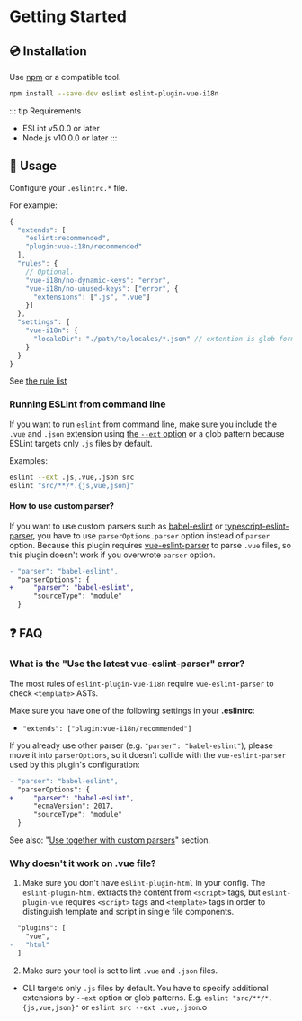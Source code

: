 # Getting Started

## :cd: Installation

Use [npm](https://www.npmjs.com/) or a compatible tool.

```sh
npm install --save-dev eslint eslint-plugin-vue-i18n
```

::: tip Requirements
- ESLint v5.0.0 or later
- Node.js v10.0.0 or later
:::

## :rocket: Usage

Configure your `.eslintrc.*` file.

For example:

```js
{
  "extends": [
    "eslint:recommended",
    "plugin:vue-i18n/recommended"
  ],
  "rules": {
    // Optional.
    "vue-i18n/no-dynamic-keys": "error",
    "vue-i18n/no-unused-keys": ["error", {
      "extensions": [".js", ".vue"]
    }]
  },
  "settings": {
    "vue-i18n": {
      "localeDir": "./path/to/locales/*.json" // extention is glob formatting!
    }
  }
}
```

See [the rule list](../rules/)

### Running ESLint from command line

If you want to run `eslint` from command line, make sure you include the `.vue` and `.json` extension using [the `--ext` option](https://eslint.org/docs/user-guide/configuring#specifying-file-extensions-to-lint) or a glob pattern because ESLint targets only `.js` files by default.

Examples:

```bash
eslint --ext .js,.vue,.json src
eslint "src/**/*.{js,vue,json}"
```

#### How to use custom parser?

If you want to use custom parsers such as [babel-eslint](https://www.npmjs.com/package/babel-eslint) or [typescript-eslint-parser](https://www.npmjs.com/package/typescript-eslint-parser), you have to use `parserOptions.parser` option instead of `parser` option. Because this plugin requires [vue-eslint-parser](https://www.npmjs.com/package/vue-eslint-parser) to parse `.vue` files, so this plugin doesn't work if you overwrote `parser` option.

```diff
- "parser": "babel-eslint",
  "parserOptions": {
+     "parser": "babel-eslint",
      "sourceType": "module"
  }
```

## :question: FAQ

### What is the "Use the latest vue-eslint-parser" error?

The most rules of `eslint-plugin-vue-i18n` require `vue-eslint-parser` to check `<template>` ASTs.

Make sure you have one of the following settings in your **.eslintrc**:

- `"extends": ["plugin:vue-i18n/recommended"]`

If you already use other parser (e.g. `"parser": "babel-eslint"`), please move it into `parserOptions`, so it doesn't collide with the `vue-eslint-parser` used by this plugin's configuration:

```diff
- "parser": "babel-eslint",
  "parserOptions": {
+     "parser": "babel-eslint",
      "ecmaVersion": 2017,
      "sourceType": "module"
  }
```

See also: "[Use together with custom parsers](#use-together-with-custom-parsers)" section.

### Why doesn't it work on .vue file?

1. Make sure you don't have `eslint-plugin-html` in your config. The `eslint-plugin-html` extracts the content from `<script>` tags, but `eslint-plugin-vue` requires `<script>` tags and `<template>` tags in order to distinguish template and script in single file components.

  ```diff
    "plugins": [
      "vue",
  -   "html"
    ]
  ```

2. Make sure your tool is set to lint `.vue` and `.json` files.
  - CLI targets only `.js` files by default. You have to specify additional extensions by `--ext` option or glob patterns. E.g. `eslint "src/**/*.{js,vue,json}"` or `eslint src --ext .vue,.json`.o
